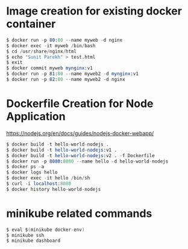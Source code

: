 # Image creation for existing docker container

```s
$ docker run -p 80:80 --name myweb -d nginx
$ docker exec -it myweb /bin/bash 
$ cd /usr/share/nginx/html
$ echo "Sunit Parekh" > test.html
$ exit
$ docker commit myweb mynginx:v1
$ docker run -p 81:80 --name myweb2 -d mynginx:v1
$ docker run -p 82:80 --name myweb2 -d nginx
```

# Dockerfile Creation for Node Application

https://nodejs.org/en/docs/guides/nodejs-docker-webapp/

```s
$ docker build -t hello-world-nodejs .
$ docker build -t hello-world-nodejs:v1 .
$ docker build -t hello-world-nodejs:v2 . -f Dockerfile
$ docker run -p 8080:8080 --name hello -d hello-world-nodejs 
$ docker ps -a
$ docker logs hello
$ docker exec -it hello /bin/sh
$ curl -i localhost:8080
$ docker history hello-world-nodejs
```













# minikube related commands

```s
$ eval $(minikube docker-env)
$ minikube ssh
$ minikube dashboard
```